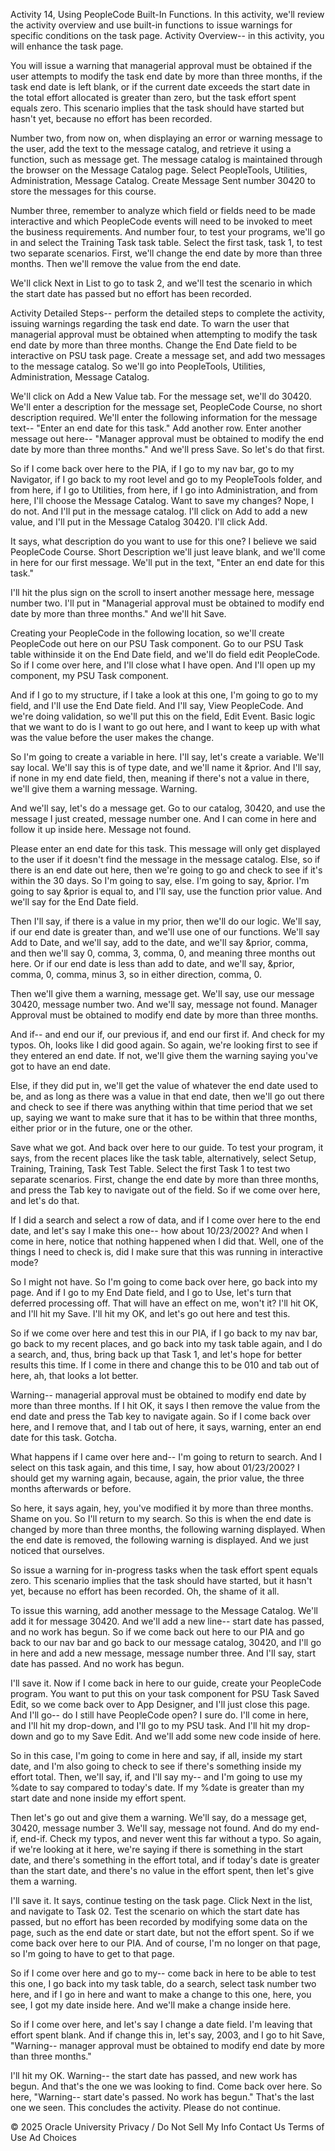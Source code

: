Activity 14, Using PeopleCode Built-In Functions. In this activity, we'll review the activity overview and use built-in functions to issue warnings for specific conditions on the task page. Activity Overview-- in this activity, you will enhance the task page.

You will issue a warning that managerial approval must be obtained if the user attempts to modify the task end date by more than three months, if the task end date is left blank, or if the current date exceeds the start date in the total effort allocated is greater than zero, but the task effort spent equals zero. This scenario implies that the task should have started but hasn't yet, because no effort has been recorded.

Number two, from now on, when displaying an error or warning message to the user, add the text to the message catalog, and retrieve it using a function, such as message get. The message catalog is maintained through the browser on the Message Catalog page. Select PeopleTools, Utilities, Administration, Message Catalog. Create Message Sent number 30420 to store the messages for this course.

Number three, remember to analyze which field or fields need to be made interactive and which PeopleCode events will need to be invoked to meet the business requirements. And number four, to test your programs, we'll go in and select the Training Task task table. Select the first task, task 1, to test two separate scenarios. First, we'll change the end date by more than three months. Then we'll remove the value from the end date.

We'll click Next in List to go to task 2, and we'll test the scenario in which the start date has passed but no effort has been recorded.

Activity Detailed Steps-- perform the detailed steps to complete the activity, issuing warnings regarding the task end date. To warn the user that managerial approval must be obtained when attempting to modify the task end date by more than three months. Change the End Date field to be interactive on PSU task page. Create a message set, and add two messages to the message catalog. So we'll go into PeopleTools, Utilities, Administration, Message Catalog.

We'll click on Add a New Value tab. For the message set, we'll do 30420. We'll enter a description for the message set, PeopleCode Course, no short description required. We'll enter the following information for the message text-- "Enter an end date for this task." Add another row. Enter another message out here-- "Manager approval must be obtained to modify the end date by more than three months." And we'll press Save. So let's do that first.

So if I come back over here to the PIA, if I go to my nav bar, go to my Navigator, if I go back to my root level and go to my PeopleTools folder, and from here, if I go to Utilities, from here, if I go into Administration, and from here, I'll choose the Message Catalog. Want to save my changes? Nope, I do not. And I'll put in the message catalog. I'll click on Add to add a new value, and I'll put in the Message Catalog 30420. I'll click Add.

It says, what description do you want to use for this one? I believe we said PeopleCode Course. Short Description we'll just leave blank, and we'll come in here for our first message. We'll put in the text, "Enter an end date for this task."

I'll hit the plus sign on the scroll to insert another message here, message number two. I'll put in "Managerial approval must be obtained to modify end date by more than three months." And we'll hit Save.

Creating your PeopleCode in the following location, so we'll create PeopleCode out here on our PSU Task component. Go to our PSU Task table withinside it on the End Date field, and we'll do field edit PeopleCode. So if I come over here, and I'll close what I have open. And I'll open up my component, my PSU Task component.

And if I go to my structure, if I take a look at this one, I'm going to go to my field, and I'll use the End Date field. And I'll say, View PeopleCode. And we're doing validation, so we'll put this on the field, Edit Event. Basic logic that we want to do is I want to go out here, and I want to keep up with what was the value before the user makes the change.

So I'm going to create a variable in here. I'll say, let's create a variable. We'll say local. We'll say this is of type date, and we'll name it &prior. And I'll say, if none in my end date field, then, meaning if there's not a value in there, we'll give them a warning message. Warning.

And we'll say, let's do a message get. Go to our catalog, 30420, and use the message I just created, message number one. And I can come in here and follow it up inside here. Message not found.

Please enter an end date for this task. This message will only get displayed to the user if it doesn't find the message in the message catalog. Else, so if there is an end date out here, then we're going to go and check to see if it's within the 30 days. So I'm going to say, else. I'm going to say, &prior. I'm going to say &prior is equal to, and I'll say, use the function prior value. And we'll say for the End Date field.

Then I'll say, if there is a value in my prior, then we'll do our logic. We'll say, if our end date is greater than, and we'll use one of our functions. We'll say Add to Date, and we'll say, add to the date, and we'll say &prior, comma, and then we'll say 0, comma, 3, comma, 0, and meaning three months out here. Or if our end date is less than add to date, and we'll say, &prior, comma, 0, comma, minus 3, so in either direction, comma, 0.

Then we'll give them a warning, message get. We'll say, use our message 30420, message number two. And we'll say, message not found. Manager Approval must be obtained to modify end date by more than three months.

And if-- and end our if, our previous if, and end our first if. And check for my typos. Oh, looks like I did good again. So again, we're looking first to see if they entered an end date. If not, we'll give them the warning saying you've got to have an end date.

Else, if they did put in, we'll get the value of whatever the end date used to be, and as long as there was a value in that end date, then we'll go out there and check to see if there was anything within that time period that we set up, saying we want to make sure that it has to be within that three months, either prior or in the future, one or the other.

Save what we got. And back over here to our guide. To test your program, it says, from the recent places like the task table, alternatively, select Setup, Training, Training, Task Test Table. Select the first Task 1 to test two separate scenarios. First, change the end date by more than three months, and press the Tab key to navigate out of the field. So if we come over here, and let's do that.

If I did a search and select a row of data, and if I come over here to the end date, and let's say I make this one-- how about 10/23/2002? And when I come in here, notice that nothing happened when I did that. Well, one of the things I need to check is, did I make sure that this was running in interactive mode?

So I might not have. So I'm going to come back over here, go back into my page. And if I go to my End Date field, and I go to Use, let's turn that deferred processing off. That will have an effect on me, won't it? I'll hit OK, and I'll hit my Save. I'll hit my OK, and let's go out here and test this.

So if we come over here and test this in our PIA, if I go back to my nav bar, go back to my recent places, and go back into my task table again, and I do a search, and, thus, bring back up that Task 1, and let's hope for better results this time. If I come in there and change this to be 010 and tab out of here, ah, that looks a lot better.

Warning-- managerial approval must be obtained to modify end date by more than three months. If I hit OK, it says I then remove the value from the end date and press the Tab key to navigate again. So if I come back over here, and I remove that, and I tab out of here, it says, warning, enter an end date for this task. Gotcha.

What happens if I came over here and-- I'm going to return to search. And I select on this task again, and this time, I say, how about 01/23/2002? I should get my warning again, because, again, the prior value, the three months afterwards or before.

So here, it says again, hey, you've modified it by more than three months. Shame on you. So I'll return to my search. So this is when the end date is changed by more than three months, the following warning displayed. When the end date is removed, the following warning is displayed. And we just noticed that ourselves.

So issue a warning for in-progress tasks when the task effort spent equals zero. This scenario implies that the task should have started, but it hasn't yet, because no effort has been recorded. Oh, the shame of it all.

To issue this warning, add another message to the Message Catalog. We'll add it for message 30420. And we'll add a new line-- start date has passed, and no work has begun. So if we come back out here to our PIA and go back to our nav bar and go back to our message catalog, 30420, and I'll go in here and add a new message, message number three. And I'll say, start date has passed. And no work has begun.

I'll save it. Now if I come back in here to our guide, create your PeopleCode program. You want to put this on your task component for PSU Task Saved Edit, so we come back over to App Designer, and I'll just close this page. And I'll go-- do I still have PeopleCode open? I sure do. I'll come in here, and I'll hit my drop-down, and I'll go to my PSU task. And I'll hit my drop-down and go to my Save Edit. And we'll add some new code inside of here.

So in this case, I'm going to come in here and say, if all, inside my start date, and I'm also going to check to see if there's something inside my effort total. Then, we'll say, if, and I'll say my-- and I'm going to use my %date to say compared to today's date. If my %date is greater than my start date and none inside my effort spent.

Then let's go out and give them a warning. We'll say, do a message get, 30420, message number 3. We'll say, message not found. And do my end-if, end-if. Check my typos, and never went this far without a typo. So again, if we're looking at it here, we're saying if there is something in the start date, and there's something in the effort total, and if today's date is greater than the start date, and there's no value in the effort spent, then let's give them a warning.

I'll save it. It says, continue testing on the task page. Click Next in the list, and navigate to Task 02. Test the scenario on which the start date has passed, but no effort has been recorded by modifying some data on the page, such as the end date or start date, but not the effort spent. So if we come back over here to our PIA. And of course, I'm no longer on that page, so I'm going to have to get to that page.

So if I come over here and go to my-- come back in here to be able to test this one, I go back into my task table, do a search, select task number two here, and if I go in here and want to make a change to this one, here, you see, I got my date inside here. And we'll make a change inside here.

So if I come over here, and let's say I change a date field. I'm leaving that effort spent blank. And if change this in, let's say, 2003, and I go to hit Save, "Warning-- manager approval must be obtained to modify end date by more than three months."

I'll hit my OK. Warning-- the start date has passed, and new work has begun. And that's the one we was looking to find. Come back over here. So here, "Warning-- start date's passed. No work has begun." That's the last one we seen. This concludes the activity. Please do not continue.

© 2025 Oracle University
Privacy / Do Not Sell My Info
Contact Us
Terms of Use
Ad Choices